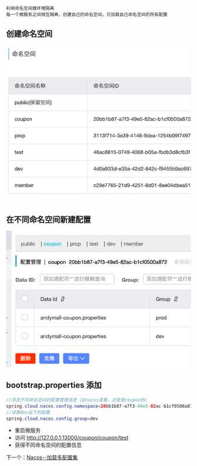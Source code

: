 	利用命名空间做环境隔离
	每一个微服务之间相互隔离，创建自己的命名空间，只加载自己命名空间的所有配置

## 创建命名空间
![](BEFORE/附件/Pasted%20image%2020231110170626.png)

## 在不同命名空间新建配置

![](BEFORE/附件/Pasted%20image%2020231110173738.png)

## bootstrap.properties 添加
```java
//添加不同命名空间的配置管理信息（在nacos查看，这里是coupon的）
spring.cloud.nacos.config.namespace=20bb1b87-a7f3-49e5-82ac-b1cf0500a872
//读取dev组下的配置
spring.cloud.nacos.config.group=dev
```

- 重启微服务
- 访问 http://127.0.0.1:13000/coupon/coupon/test
- 获得不同命名空间的配置信息

下一个：[Nacos--加载多配置集](课程&笔记/技术栈/尚硅谷/谷粒商城/步骤与问题/recources/Nacos--加载多配置集.md)